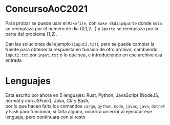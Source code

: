 # ConcursoAoC2021
Para probar se puede usar el `Makefile`, con
`make d$diap$parte` donde `$dia` se reemplaza por el numero de dia (0,1,2...) y `$parte` se reemplaza por la parte del problema (1,2).

Dan las soluciones del ejemplo (`input2.txt`), pero se puede cambiar la fuente para obtener la respuesta en funcion de otro archivo, cambiendo `input2.txt` por `input.txt` o lo que sea, e introduciendo en ese archivo esa entrada
# Lenguajes
Esta escrito por ahora en 5 lenguajes: Rust, Python, JavaScript (NodeJS, normal y con JSFuck), Java, C# y Bash,  
por lo que hacen falta los comandos `cargo`, `python`, `node`, `javac`, `java`, `dotnet` y `bash` para funcionar,
si falta alguno, ocurrira un error al ejecutar ese lenguaje, pero continuara con el resto
